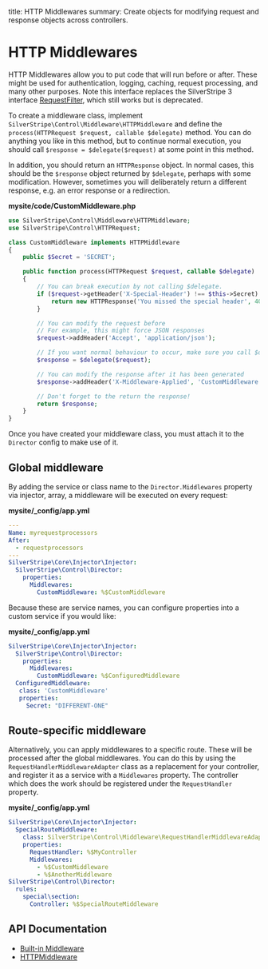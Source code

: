 title: HTTP Middlewares
summary: Create objects for modifying request and response objects across controllers.

# HTTP Middlewares

HTTP Middlewares allow you to put code that will run before or after. These might be used for
authentication, logging, caching, request processing, and many other purposes. Note this interface
replaces the SilverStripe 3 interface [RequestFilter](api:SilverStripe\Control\RequestFilter), which still works but is deprecated.

To create a middleware class, implement `SilverStripe\Control\Middleware\HTTPMiddleware` and define the
`process(HTTPRequest $request, callable $delegate)` method. You can do anything you like in this
method, but to continue normal execution, you should call `$response = $delegate($request)`
at some point in this method.

In addition, you should return an `HTTPResponse` object. In normal cases, this should be the
`$response` object returned by `$delegate`, perhaps with some modification. However, sometimes you
will deliberately return a different response, e.g. an error response or a redirection.

**mysite/code/CustomMiddleware.php**

```php
use SilverStripe\Control\Middleware\HTTPMiddleware;
use SilverStripe\Control\HTTPRequest;

class CustomMiddleware implements HTTPMiddleware
{
    public $Secret = 'SECRET';

    public function process(HTTPRequest $request, callable $delegate)
    {
        // You can break execution by not calling $delegate.
        if ($request->getHeader('X-Special-Header') !== $this->Secret) {
            return new HTTPResponse('You missed the special header', 400);
        }

        // You can modify the request before
        // For example, this might force JSON responses
        $request->addHeader('Accept', 'application/json');

        // If you want normal behaviour to occur, make sure you call $delegate($request)
        $response = $delegate($request);

        // You can modify the response after it has been generated
        $response->addHeader('X-Middleware-Applied', 'CustomMiddleware');

        // Don't forget to the return the response!
        return $response;
    }
}
```

Once you have created your middleware class, you must attach it to the `Director` config to make
use of it.

## Global middleware

By adding the service or class name to the `Director.Middlewares` property via injector,
array, a middleware will be executed on every request:

**mysite/_config/app.yml**


```yaml
---
Name: myrequestprocessors
After:
  - requestprocessors
---
SilverStripe\Core\Injector\Injector:
  SilverStripe\Control\Director:
    properties:
      Middlewares:
        CustomMiddleware: %$CustomMiddleware
```


Because these are service names, you can configure properties into a custom service if you would
like:

**mysite/_config/app.yml**

```yaml
SilverStripe\Core\Injector\Injector:
  SilverStripe\Control\Director:
    properties:
      Middlewares:
        CustomMiddleware: %$ConfiguredMiddleware
  ConfiguredMiddleware:
   class: 'CustomMiddleware'
   properties:
     Secret: "DIFFERENT-ONE"
```

## Route-specific middleware

Alternatively, you can apply middlewares to a specific route. These will be processed after the
global middlewares. You can do this by using the `RequestHandlerMiddlewareAdapter` class
as a replacement for your controller, and register it as a service with a `Middlewares`
property. The controller which does the work should be registered under the
`RequestHandler` property.

**mysite/_config/app.yml**

```yaml
SilverStripe\Core\Injector\Injector:
  SpecialRouteMiddleware:
    class: SilverStripe\Control\Middleware\RequestHandlerMiddlewareAdapter
    properties:
      RequestHandler: %$MyController
      Middlewares:
        - %$CustomMiddleware
        - %$AnotherMiddleware
SilverStripe\Control\Director:
  rules:
    special\section:
      Controller: %$SpecialRouteMiddleware
```

## API Documentation

* [Built-in Middleware](./06_Builtin_Middlewares.md)
* [HTTPMiddleware](api:SilverStripe\Control\Middleware\HTTPMiddleware)
